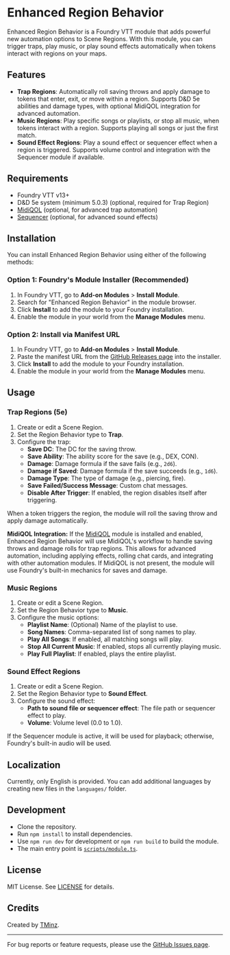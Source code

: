 # Enhanced Region Behavior

Enhanced Region Behavior is a Foundry VTT module that adds powerful new automation options to Scene Regions. With this module, you can trigger traps, play music, or play sound effects automatically when tokens interact with regions on your maps.

## Features

- **Trap Regions**: Automatically roll saving throws and apply damage to tokens that enter, exit, or move within a region. Supports D&D 5e abilities and damage types, with optional MidiQOL integration for advanced automation.
- **Music Regions**: Play specific songs or playlists, or stop all music, when tokens interact with a region. Supports playing all songs or just the first match.
- **Sound Effect Regions**: Play a sound effect or sequencer effect when a region is triggered. Supports volume control and integration with the Sequencer module if available.

## Requirements

- Foundry VTT v13+
- D&D 5e system (minimum 5.0.3) (optional, required for Trap Region)
- [MidiQOL](https://foundryvtt.com/packages/midi-qol) (optional, for advanced trap automation)
- [Sequencer](https://foundryvtt.com/packages/sequencer) (optional, for advanced sound effects)

## Installation

You can install Enhanced Region Behavior using either of the following methods:

### Option 1: Foundry's Module Installer (Recommended)

1. In Foundry VTT, go to **Add-on Modules** > **Install Module**.
2. Search for "Enhanced Region Behavior" in the module browser.
3. Click **Install** to add the module to your Foundry installation.
4. Enable the module in your world from the **Manage Modules** menu.

### Option 2: Install via Manifest URL

1. In Foundry VTT, go to **Add-on Modules** > **Install Module**.
2. Paste the manifest URL from the [GitHub Releases page](https://github.com/txm3278/Enhanced-Region-Behaviors/releases) into the installer.
3. Click **Install** to add the module to your Foundry installation.
4. Enable the module in your world from the **Manage Modules** menu.

## Usage

### Trap Regions (5e)

1. Create or edit a Scene Region.
2. Set the Region Behavior type to **Trap**.
3. Configure the trap:
   - **Save DC**: The DC for the saving throw.
   - **Save Ability**: The ability score for the save (e.g., DEX, CON).
   - **Damage**: Damage formula if the save fails (e.g., `2d6`).
   - **Damage if Saved**: Damage formula if the save succeeds (e.g., `1d6`).
   - **Damage Type**: The type of damage (e.g., piercing, fire).
   - **Save Failed/Success Message**: Custom chat messages.
   - **Disable After Trigger**: If enabled, the region disables itself after triggering.

When a token triggers the region, the module will roll the saving throw and apply damage automatically.

**MidiQOL Integration:**
If the [MidiQOL](https://foundryvtt.com/packages/midi-qol) module is installed and enabled, Enhanced Region Behavior will use MidiQOL's workflow to handle saving throws and damage rolls for trap regions. This allows for advanced automation, including applying effects, rolling chat cards, and integrating with other automation modules. If MidiQOL is not present, the module will use Foundry's built-in mechanics for saves and damage.

### Music Regions

1. Create or edit a Scene Region.
2. Set the Region Behavior type to **Music**.
3. Configure the music options:
   - **Playlist Name**: (Optional) Name of the playlist to use.
   - **Song Names**: Comma-separated list of song names to play.
   - **Play All Songs**: If enabled, all matching songs will play.
   - **Stop All Current Music**: If enabled, stops all currently playing music.
   - **Play Full Playlist**: If enabled, plays the entire playlist.

### Sound Effect Regions

1. Create or edit a Scene Region.
2. Set the Region Behavior type to **Sound Effect**.
3. Configure the sound effect:
   - **Path to sound file or sequencer effect**: The file path or sequencer effect to play.
   - **Volume**: Volume level (0.0 to 1.0).

If the Sequencer module is active, it will be used for playback; otherwise, Foundry's built-in audio will be used.

## Localization

Currently, only English is provided. You can add additional languages by creating new files in the `languages/` folder.

## Development

- Clone the repository.
- Run `npm install` to install dependencies.
- Use `npm run dev` for development or `npm run build` to build the module.
- The main entry point is [`scripts/module.ts`](scripts/module.ts).

## License

MIT License. See [LICENSE](LICENSE) for details.

## Credits

Created by [TMinz](https://github.com/txm3278).

---

For bug reports or feature requests, please use the [GitHub Issues page](https://github.com/txm3278/Enhanced-Region-Behaviors/issues).
